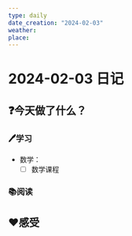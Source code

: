 ```yaml
---
type: daily
date_creation: "2024-02-03"
weather: 
place:
---
```

# 2024-02-03 日记

## ❓今天做了什么？
### 🖊学习
- 数学：
	- [ ] 数学课程      
### 📚阅读



## ❤感受



